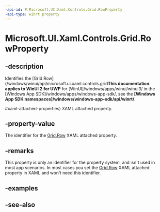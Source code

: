 ```yaml
---
-api-id: P:Microsoft.UI.Xaml.Controls.Grid.RowProperty
-api-type: winrt property
---
```


<!-- Property syntax
public Windows.UI.Xaml.DependencyProperty RowProperty { get; }
-->

# Microsoft.UI.Xaml.Controls.Grid.RowProperty

## -description
Identifies the [Grid.Row](/windows/winui/api/microsoft.ui.xaml.controls.grid**This documentation applies to WinUI 2 for UWP** for [WinUI]/windows/apps/winui/winui3/ in the [Windows App SDK]/windows/apps/windows-app-sdk/, see the **[Windows App SDK namespaces]/windows/windows-app-sdk/api/winrt/**.

#xaml-attached-properties) XAML attached property.

## -property-value
The identifier for the [Grid.Row](/windows/winui/api/microsoft.ui.xaml.controls.grid#xaml-attached-properties) XAML attached property.

## -remarks
This property is only an identifier for the property system, and isn't used in most app scenarios. In most cases you set the [Grid.Row](/windows/winui/api/microsoft.ui.xaml.controls.grid#xaml-attached-properties) XAML attached property in XAML and won't need this identifier.

## -examples

## -see-also
